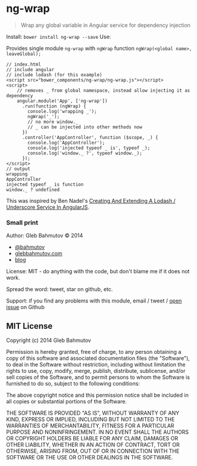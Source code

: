 # ng-wrap

> Wrap any global variable in Angular service for dependency injection

Install: `bower install ng-wrap --save`
Use:

Provides single module `ng-wrap` with `ngWrap` function `ngWrap(<global name>, leaveGlobal);`

    // index.html
    // include angular
    // include lodash (for this example)
    <script src="bower_components/ng-wrap/ng-wrap.js"></script>
    <script>
        // removes _ from global namespace, instead allow injecting it as dependency
        angular.module('App', ['ng-wrap'])
          .run(function (ngWrap) {
            console.log('wrapping _');
            ngWrap('_');
            // no more window._
            // _ can be injected into other methods now
          })
          .controller('AppController', function ($scope, _) {
            console.log('AppController');
            console.log('injected typeof _ is', typeof _);
            console.log('window._ ?', typeof window._);
          });
    </script>
    // output
    wrapping _
    AppController
    injected typeof _ is function
    window._ ? undefined

This was inspired by Ben Nadel's [Creating And Extending A Lodash / Underscore Service In AngularJS][extend lodash].

### Small print

Author: Gleb Bahmutov &copy; 2014

* [@bahmutov](https://twitter.com/bahmutov)
* [glebbahmutov.com](http://glebbahmutov.com)
* [blog](http://bahmutov.calepin.co/)

License: MIT - do anything with the code, but don't blame me if it does not work.

Spread the word: tweet, star on github, etc.

Support: if you find any problems with this module, email / tweet /
[open issue](https://github.com/bahmutov/d3-panel/issues) on Github

## MIT License

Copyright (c) 2014 Gleb Bahmutov

Permission is hereby granted, free of charge, to any person
obtaining a copy of this software and associated documentation
files (the "Software"), to deal in the Software without
restriction, including without limitation the rights to use,
copy, modify, merge, publish, distribute, sublicense, and/or sell
copies of the Software, and to permit persons to whom the
Software is furnished to do so, subject to the following
conditions:

The above copyright notice and this permission notice shall be
included in all copies or substantial portions of the Software.

THE SOFTWARE IS PROVIDED "AS IS", WITHOUT WARRANTY OF ANY KIND,
EXPRESS OR IMPLIED, INCLUDING BUT NOT LIMITED TO THE WARRANTIES
OF MERCHANTABILITY, FITNESS FOR A PARTICULAR PURPOSE AND
NONINFRINGEMENT. IN NO EVENT SHALL THE AUTHORS OR COPYRIGHT
HOLDERS BE LIABLE FOR ANY CLAIM, DAMAGES OR OTHER LIABILITY,
WHETHER IN AN ACTION OF CONTRACT, TORT OR OTHERWISE, ARISING
FROM, OUT OF OR IN CONNECTION WITH THE SOFTWARE OR THE USE OR
OTHER DEALINGS IN THE SOFTWARE.

[extend lodash]: http://www.bennadel.com/blog/2720-creating-and-extending-a-lodash-underscore-service-in-angularjs.htm
